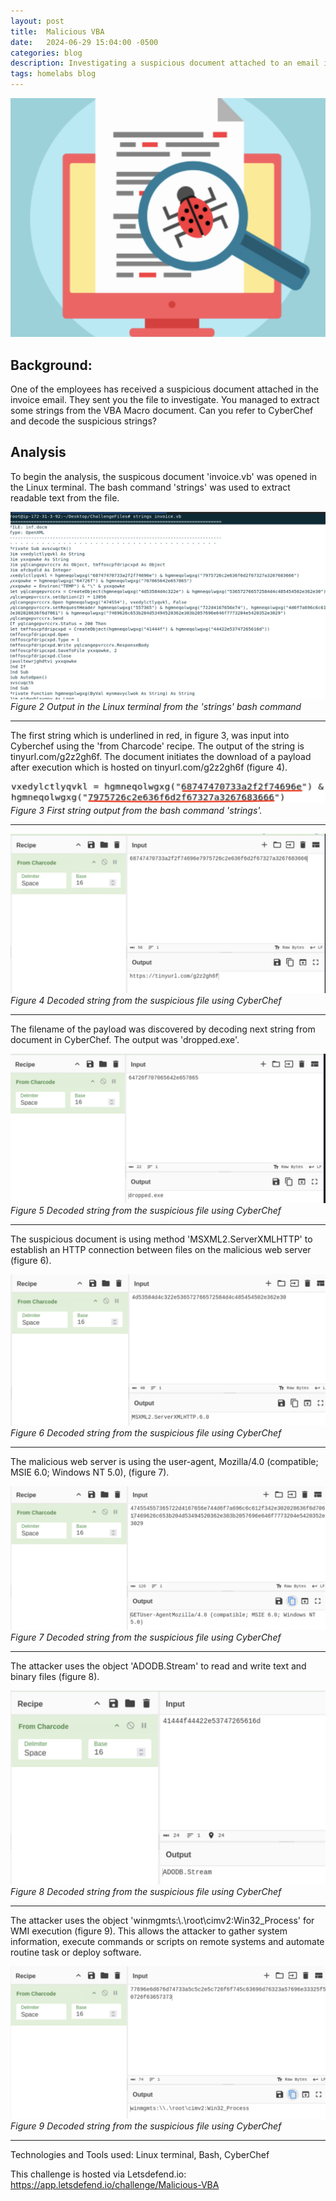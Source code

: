 ```yaml
---
layout: post
title:  Malicious VBA
date:   2024-06-29 15:04:00 -0500
categories: blog 
description: Investigating a suspicious document attached to an email invoice.
tags: homelabs blog
---
```



![Alert](/assets/img/ch/1.png)




## Background:
One of the employees has received a suspicious document attached in the invoice email. They sent you the file to investigate. You managed to extract some strings from the VBA Macro document. Can you refer to CyberChef and decode the suspicious strings?


## Analysis
To begin the analysis, the suspicous document 'invoice.vb' was opened in the Linux terminal. The bash command 'strings' was used to extract readable text from the file.

![Alert](/assets/img/ch/2.png)
_Figure 2 Output in the Linux terminal from the 'strings' bash command_  

---

The first string which is underlined in red, in figure 3, was input into Cyberchef using the 'from Charcode' recipe. The output of the string is tinyurl.com/g2z2gh6f. The document initiates the download of a payload after execution which is hosted on tinyurl.com/g2z2gh6f (figure 4).


![Alert](/assets/img/ch/1st.png)
_Figure 3 First string output from the bash command 'strings'._  

---

![Alert](/assets/img/ch/3.png)
_Figure 4 Decoded string from the suspicious file using CyberChef_  

---

The filename of the payload was discovered by decoding next string from document in CyberChef. The output was 'dropped.exe'.

![Alert](/assets/img/ch/5.png)
_Figure 5 Decoded string from the suspicious file using CyberChef_  

---

The suspicious document is using method 'MSXML2.ServerXMLHTTP' to establish an HTTP connection between files on the malicious web server (figure 6).

![Alert](/assets/img/ch/6.png)
_Figure 6 Decoded string from the suspicious file using CyberChef_  

---

The malicious web server is using the user-agent, Mozilla/4.0 (compatible; MSIE 6.0; Windows NT 5.0), (figure 7).

![Alert](/assets/img/ch/7.png)
_Figure 7 Decoded string from the suspicious file using CyberChef_  

---

The attacker uses the object 'ADODB.Stream' to read and write text and binary files (figure 8).

![Alert](/assets/img/ch/8.png)
_Figure 8 Decoded string from the suspicious file using CyberChef_  

---

The attacker uses the object 'winmgmts:\\.\root\cimv2:Win32_Process' for WMI execution (figure 9). This allows the attacker to gather system information, execute commands or scripts on remote systems and automate routine task or deploy software.


![Alert](/assets/img/ch/9.png)
_Figure 9 Decoded string from the suspicious file using CyberChef_  

---


Technologies and Tools used:
Linux terminal, Bash, CyberChef

This challenge is hosted via Letsdefend.io: 
https://app.letsdefend.io/challenge/Malicious-VBA